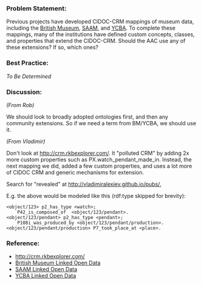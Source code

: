 ### Problem Statement:

Previous projects have developed CIDOC-CRM mappings of museum data, including the [British Museum](http://collection.britishmuseum.org), [SAAM](http://americanart.si.edu/collections/search/lod/about/), and [YCBA](http://britishart.yale.edu/collections/using-collections/technology/linked-open-data).  To complete these mappings, many of the institutions have defined custom concepts, classes, and properties that extend the CIDOC-CRM.  Should the AAC use any of these extensions?  If so, which ones?

### Best Practice:

*To Be Determined*

### Discussion:

*(From Rob)*

We should look to broadly adopted ontologies first, and then any community extensions.  So if we 
need a term from BM/YCBA, we should use it.


*(From Vladimir)*

Don't look at <http://crm.rkbexplorer.com/>. It "polluted CRM" by adding 2x more custom properties such as PX.watch_pendant_made_in.
Instead, the next mapping we did, added a few custom properties, and uses a lot more of CIDOC CRM and generic mechanisms for extension.

Search for "revealed" at <http://vladimiralexiev.github.io/pubs/.>

E.g. the above would be modeled like this (rdf:type skipped for brevity):

    <object/123> p2_has_type <watch>; 
        P42_is_composed_of  <object/123/pendant>.
    <object/123/pendant> p2_has_type <pendant>;
        P108i_was_produced_by <object/123/pendant/production>.
    <object/123/pendant/production> P7_took_place_at <place>.


### Reference:

* <http://crm.rkbexplorer.com/>
* [British Museum Linked Open Data](http://collection.britishmuseum.org)
* [SAAM Linked Open Data](http://americanart.si.edu/collections/search/lod/about/)
* [YCBA Linked Open Data](http://britishart.yale.edu/collections/using-collections/technology/linked-open-data)
